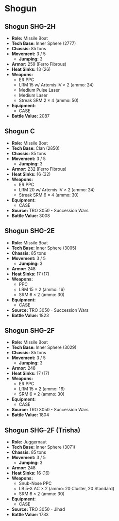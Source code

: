 # Shogun
## Shogun SHG-2H
- **Role:** Missile Boat
- **Tech Base:** Inner Sphere (2777)
- **Chassis:** 85 tons
- **Movement:** 3 / 5
  - **Jumping:** 3
- **Armor:** 259 (Ferro Fibrous)
- **Heat Sinks:** 13 (26)
- **Weapons:**
  - ER PPC
  - LRM 15 w/ Artemis IV × 2 (ammo: 24)
  - Medium Pulse Laser
  - Medium Laser
  - Streak SRM 2 × 4 (ammo: 50)
- **Equipment:**
  - CASE
- **Battle Value:** 2087

## Shogun C
- **Role:** Missile Boat
- **Tech Base:** Clan (2850)
- **Chassis:** 85 tons
- **Movement:** 3 / 5
  - **Jumping:** 3
- **Armor:** 232 (Ferro Fibrous)
- **Heat Sinks:** 16 (32)
- **Weapons:**
  - ER PPC
  - LRM 20 w/ Artemis IV × 2 (ammo: 24)
  - Streak SRM 6 × 4 (ammo: 30)
- **Equipment:**
  - CASE
- **Source:** TRO 3050 - Succession Wars
- **Battle Value:** 3008

## Shogun SHG-2E
- **Role:** Missile Boat
- **Tech Base:** Inner Sphere (3005)
- **Chassis:** 85 tons
- **Movement:** 3 / 5
  - **Jumping:** 3
- **Armor:** 248
- **Heat Sinks:** 17 (17)
- **Weapons:**
  - PPC
  - LRM 15 × 2 (ammo: 16)
  - SRM 6 × 2 (ammo: 30)
- **Equipment:**
  - CASE
- **Source:** TRO 3050 - Succession Wars
- **Battle Value:** 1823

## Shogun SHG-2F
- **Role:** Missile Boat
- **Tech Base:** Inner Sphere (3029)
- **Chassis:** 85 tons
- **Movement:** 3 / 5
  - **Jumping:** 3
- **Armor:** 248
- **Heat Sinks:** 17 (17)
- **Weapons:**
  - ER PPC
  - LRM 15 × 2 (ammo: 16)
  - SRM 6 × 2 (ammo: 30)
- **Equipment:**
  - CASE
- **Source:** TRO 3050 - Succession Wars
- **Battle Value:** 1804

## Shogun SHG-2F (Trisha)
- **Role:** Juggernaut
- **Tech Base:** Inner Sphere (3071)
- **Chassis:** 85 tons
- **Movement:** 3 / 5
  - **Jumping:** 3
- **Armor:** 248
- **Heat Sinks:** 16 (16)
- **Weapons:**
  - Snub-Nose PPC
  - LB 5-X AC × 2 (ammo: 20 Cluster, 20 Standard)
  - SRM 6 × 2 (ammo: 30)
- **Equipment:**
  - CASE
- **Source:** TRO 3050 - Jihad
- **Battle Value:** 1733

